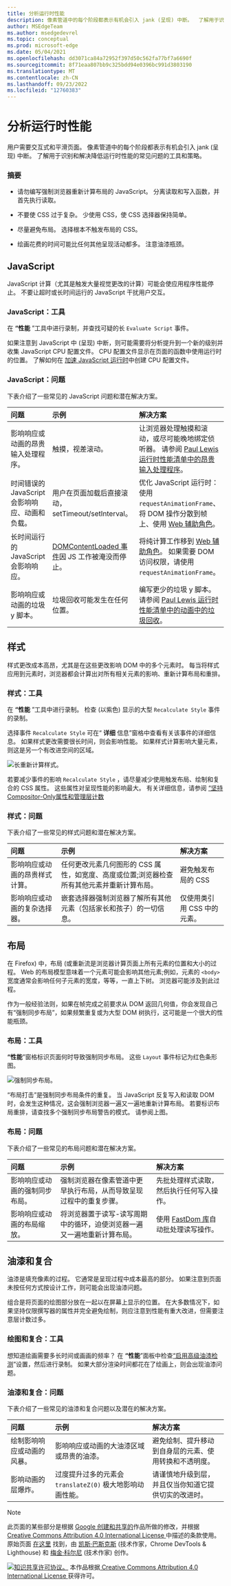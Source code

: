 ```yaml
---
title: 分析运行时性能
description: 像素管道中的每个阶段都表示有机会引入 jank (呈现) 中断。  了解用于识别和解决导致运行时性能降低的常见问题的工具和策略，以及交互式和平滑页面。
author: MSEdgeTeam
ms.author: msedgedevrel
ms.topic: conceptual
ms.prod: microsoft-edge
ms.date: 05/04/2021
ms.openlocfilehash: dd3071ca84a72952f397d50c562fa77bf7a6690f
ms.sourcegitcommit: 8f71eaa807bb9c325bdd94e0396bc991d3803190
ms.translationtype: MT
ms.contentlocale: zh-CN
ms.lasthandoff: 09/23/2022
ms.locfileid: "12760383"
---
```

<!-- Copyright Kayce Basques and Meggin Kearney

   Licensed under the Apache License, Version 2.0 (the "License");
   you may not use this file except in compliance with the License.
   You may obtain a copy of the License at

       https://www.apache.org/licenses/LICENSE-2.0

   Unless required by applicable law or agreed to in writing, software
   distributed under the License is distributed on an "AS IS" BASIS,
   WITHOUT WARRANTIES OR CONDITIONS OF ANY KIND, either express or implied.
   See the License for the specific language governing permissions and
   limitations under the License.  -->
# <a name="analyze-runtime-performance"></a>分析运行时性能

<!-- not able to find this article or its strings in other repo; the link redirects.  "todo" items might not be actionable -->

用户需要交互式和平滑页面。  像素管道中的每个阶段都表示有机会引入 jank (呈现) 中断。  了解用于识别和解决降低运行时性能的常见问题的工具和策略。

### <a name="summary"></a>摘要

*  请勿编写强制浏览器重新计算布局的 JavaScript。  分离读取和写入函数，并首先执行读取。

*  不要使 CSS 过于复杂。  少使用 CSS，使 CSS 选择器保持简单。

*  尽量避免布局。  选择根本不触发布局的 CSS。

*  绘画花费的时间可能比任何其他呈现活动都多。  注意油漆瓶颈。


<!-- ====================================================================== -->
## <a name="javascript"></a>JavaScript

JavaScript 计算（尤其是触发大量视觉更改的计算）可能会使应用程序性能停止。  不要让超时或长时间运行的 JavaScript 干扰用户交互。

### <a name="javascript-tools"></a>JavaScript：工具

在 **“性能** ”工具中进行录制，并查找可疑的长 `Evaluate Script` 事件。  <!--If you find any, you can enable the **JS Profiler** and re-do your recording to get more detailed information about exactly which JavaScript functions were used and how long each took.  -->

<!--todo: add Recording section when available  -->
<!--todo: add Profile JavaScript (JS Profiler) section when available  -->

如果注意到 JavaScript 中 (呈现) 中断，则可能需要将分析提升到一个新的级别并收集 JavaScript CPU 配置文件。  CPU 配置文件显示在页面的函数中使用运行时的位置。  了解如何在 [加速 JavaScript 运行时](js-runtime.md)中创建 CPU 配置文件。

### <a name="javascript-problems"></a>JavaScript：问题

下表介绍了一些常见的 JavaScript 问题和潜在解决方案。

| 问题 | 示例 | 解决方案 |
|:--- |:--- |:--- |
| 影响响应或动画的昂贵输入处理程序。  | 触摸，视差滚动。  | 让浏览器处理触摸和滚动，或尽可能晚地绑定侦听器。  请参阅 [Paul Lewis 运行时性能清单中的昂贵输入处理程序](https://calendar.perfplanet.com/2013/the-runtime-performance-checklist/)。  |
| 时间错误的 JavaScript 会影响响应、动画和负载。  | 用户在页面加载后直接滚动，setTimeout/setInterval。  | 优化 JavaScript 运行时：使用 `requestAnimationFrame`、将 DOM 操作分散到帧上、使用 [Web 辅助角色](https://developer.mozilla.org/docs/Web/API/Web_Workers_API/Using_web_workers)。  |
| 长时间运行的 JavaScript 会影响响应。  | [DOMContentLoaded 事件](https://developer.mozilla.org/docs/Web/API/Web_Workers_API/Using_web_workers)因 JS 工作被淹没而停止。  | 将纯计算工作移到 [Web 辅助角色](https://developer.mozilla.org/docs/Web/API/Web_Workers_API/Using_web_workers)。  如果需要 DOM 访问权限，请使用 `requestAnimationFrame`。  <!--See [Optimize JavaScript Execution](/web/fundamentals/performance/rendering/optimize-javascript-execution).  -->  |
| 影响响应或动画的垃圾 y 脚本。  | 垃圾回收可能发生在任何位置。  | 编写更少的垃圾 y 脚本。  请参阅 [Paul Lewis 运行时性能清单中的动画中的垃圾回收](https://calendar.perfplanet.com/2013/the-runtime-performance-checklist/)。  |

<!--todo: add "Optimize JavaScript runtime" section when available  -->


<!-- ====================================================================== -->
## <a name="style"></a>样式

样式更改成本高昂，尤其是在这些更改影响 DOM 中的多个元素时。  每当将样式应用到元素时，浏览器都会计算出对所有相关元素的影响、重新计算布局和重排。

<!--Related Guides:

* [Reduce the Scope and Complexity of Styles Calculations](/web/fundamentals/performance/rendering/reduce-the-scope-and-complexity-of-style-calculations)
-->

<!--todo: add Reduce the Scope and Complexity of Styles Calculations section when available -->

### <a name="style-tools"></a>样式：工具

在 **“性能** ”工具中进行录制。  检查 (以紫色) 显示的大型 `Recalculate Style` 事件的录制。

<!--todo: add Recording section when available  -->

选择事件 `Recalculate Style` 可在“ **详细** 信息”窗格中查看有关该事件的详细信息。  如果样式更改需要很长时间，则会影响性能。  如果样式计算影响大量元素，则这是另一个有改进空间的区域。

![长重新计算样式。](../media/rendering-tools-performance-recalculate-style-summary.msft.png)

若要减少事件的影响 `Recalculate Style` ，请尽量减少使用触发布局、绘制和复合的 CSS 属性。  这些属性对呈现性能的影响最大。  有关详细信息，请参阅 [“坚持Compositor-Only属性和管理层计数](https://web.dev/stick-to-compositor-only-properties-and-manage-layer-count/)

<!--todo: add Stick to compositor-only properties and manage layer count section when available -->

### <a name="style-problems"></a>样式：问题

下表介绍了一些常见的样式问题和潜在解决方案。

| 问题 | 示例 | 解决方案 |
|:--- |:--- |:--- |
| 影响响应或动画的昂贵样式计算。  | 任何更改元素几何图形的 CSS 属性，如宽度、高度或位置;浏览器检查所有其他元素并重新计算布局。  | 避免触发布局的 CSS |
| 影响响应或动画的复杂选择器。  | 嵌套选择器强制浏览器了解所有其他元素（包括家长和孩子）的一切信息。  | 仅使用类引用 CSS 中的元素。  |

<!--todo: add Avoid CSS that triggers layouts section when available -->
<!--todo: add Reduce the Scope and Complexity of Styles Calculations (Reference an element in your CSS with just a class) section when available -->

<!--Related Guides:

* [Reduce the Scope and Complexity of Styles Calculations](/web/fundamentals/performance/rendering/reduce-the-scope-and-complexity-of-style-calculations)  -->

<!--todo: add Reduce the Scope and Complexity of Styles Calculations section when available -->


<!-- ====================================================================== -->
## <a name="layout"></a>布局

在 Firefox) 中，布局 (或重新流是浏览器计算页面上所有元素的位置和大小的过程。  Web 的布局模型意味着一个元素可能会影响其他元素;例如，元素的 `<body>` 宽度通常会影响任何子元素的宽度，等等，一直上下树。  浏览器可能涉及到此过程。

作为一般经验法则，如果在帧完成之前要求从 DOM 返回几何值，你会发现自己有“强制同步布局”，如果频繁重复或为大型 DOM 树执行，这可能是一个很大的性能瓶颈。

<!--Related Guides:

* [Avoid Layout Thrashing](/web/fundamentals/performance/rendering/avoid-large-complex-layouts-and-layout-thrashing)
* [Diagnose Forced Synchronous Layouts](rendering-tools/forced-synchronous-layouts.md)  -->

<!--todo: add Avoid CSS that triggers layouts (Avoid Layout Thrashing) section when available -->
<!--todo: add Diagnose Forced Synchronous Layouts section when available  -->

### <a name="layout-tools"></a>布局：工具

**“性能**”窗格标识页面何时导致强制同步布局。  这些 `Layout` 事件标记为红色条形图。

![强制同步布局。](../media/rendering-tools-jank-performance-recalculate-style-summary.msft.png)

“布局打击”是强制同步布局条件的重复。  当 JavaScript 反复写入和读取 DOM 时，会发生这种情况，这会强制浏览器一遍又一遍地重新计算布局。  若要标识布局重排，请查找多个强制同步布局警告的模式。  请参阅上图。

### <a name="layout-problems"></a>布局：问题

下表介绍了一些常见的布局问题和潜在解决方案。

| 问题 | 示例 | 解决方案 |
|:--- |:--- |:--- |
| 影响响应或动画的强制同步布局。  | 强制浏览器在像素管道中更早执行布局，从而导致呈现过程中的重复步骤。  | 先批处理样式读取，然后执行任何写入操作。  <!--See [Avoid large, complex layouts and layout thrashing](/web/fundamentals/performance/rendering/avoid-large-complex-layouts-and-layout-thrashing).  -->  |
| 影响响应或动画的布局缩放。  | 将浏览器置于读写-读写周期中的循环，迫使浏览器一遍又一遍地重新计算布局。  | 使用 [FastDom 库](https://github.com/wilsonpage/fastdom)自动批处理读写操作。  |

<!--todo: add Avoid CSS that triggers layouts (Avoid large, complex layouts and layout thrashing) section when available -->


<!-- ====================================================================== -->
## <a name="paint-and-composite"></a>油漆和复合

油漆是填充像素的过程。  它通常是呈现过程中成本最高的部分。  如果注意到页面未按任何方式按设计工作，则可能会出现油漆问题。

组合是将页面的绘图部分放在一起以在屏幕上显示的位置。  在大多数情况下，如果坚持仅限撰写器的属性并完全避免绘制，则应注意到性能有重大改进，但需要注意层计数过多。  <!--See [Stick to compositor-only properties and manage layer count](/web/fundamentals/performance/rendering/stick-to-compositor-only-properties-and-manage-layer-count).  -->

<!--todo: add Stick to compositor-only properties and manage layer count section when available  -->

### <a name="paint-and-composite-tools"></a>绘图和复合：工具

想知道绘画需要多长时间或画画的频率？  在 **“性能**”面板中检查[“启用高级油漆检测](../evaluate-performance/reference.md#turn-on-advanced-paint-instrumentation)”设置，然后进行录制。  如果大部分渲染时间都花在了绘画上，则会出现油漆问题。

<!--
![Long paint times in timeline recording.](../media/rendering-tools-jank-performance-advanced-paint-instrumentation-summary.msft.png)
-->

<!--
Check out the **Rendering** panel for further configurations that can help you diagnose paint problems.
todo: link Rendering panel in ../evaluate-performance/timeline-tool  sub-section when live.
The Timeline Tool page is deprecated.
-->


### <a name="paint-and-composite-problems"></a>油漆和复合：问题

下表介绍了一些常见的油漆和复合问题以及潜在的解决方案。

| 问题 | 示例 | 解决方案 |
|:--- |:--- |:--- |
| 绘制影响响应或动画的风暴。  | 影响响应或动画的大油漆区域或昂贵的油漆。  | 避免绘制、提升移动到自身层的元素、使用转换和不透明度。  <!--See [Simplify paint complexity and reduce paint areas](/web/fundamentals/performance/rendering/simplify-paint-complexity-and-reduce-paint-areas).  -->  |
| 影响动画的层爆炸。  | 过度提升过多的元素会 `translateZ(0)` 极大地影响动画性能。  | 请谨慎地升级到层，并且仅当你知道它提供切实的改进时。  <!--See [Stick to composite-only properties and manage layer count](/web/fundamentals/performance/rendering/stick-to-compositor-only-properties-and-manage-layer-count).  -->  |

<!--todo: add Simplify paint complexity and reduce paint areas section when available  -->
<!--todo: add Stick to compositor-only properties and manage layer count section when available  -->


<!-- ====================================================================== -->
> [!NOTE]
> 此页面的某些部分是根据 [Google 创建和共享的](https://developers.google.com/terms/site-policies)作品所做的修改，并根据[ Creative Commons Attribution 4.0 International License ](https://creativecommons.org/licenses/by/4.0)中描述的条款使用。
> 原始页面 [在这里](https://developer.chrome.com/docs/devtools/evaluate-performance/) 找到，由 [凯斯·巴斯克斯](https://developers.google.com/web/resources/contributors#kayce-basques) (技术作家，Chrome DevTools \& Lighthouse) 和 [梅金·科尔尼](https://developers.google.com/web/resources/contributors#meggin-kearney) (技术作家) 创作。

[![知识共享许可协议。](../../media/cc-logo/88x31.png)](https://creativecommons.org/licenses/by/4.0)
本作品根据[ Creative Commons Attribution 4.0 International License ](https://creativecommons.org/licenses/by/4.0)获得许可。

